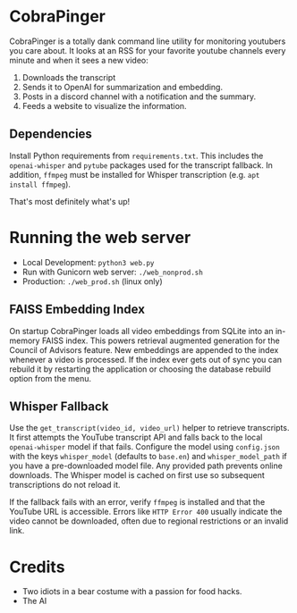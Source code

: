 # CobraPinger

CobraPinger is a totally dank command line utility for monitoring youtubers you care about. It looks at an RSS for your favorite youtube channels every minute and when it sees a new video:

1) Downloads the transcript
2) Sends it to OpenAI for summarization and embedding.
3) Posts in a discord channel with a notification and the summary.
4) Feeds a website to visualize the information.

## Dependencies

Install Python requirements from `requirements.txt`. This includes the
`openai-whisper` and `pytube` packages used for the transcript fallback.
In addition, `ffmpeg` must be installed for Whisper transcription
(e.g. `apt install ffmpeg`).

That's most definitely what's up!

# Running the web server

- Local Development: `python3 web.py`
- Run with Gunicorn web server: `./web_nonprod.sh`
- Production: `./web_prod.sh` (linux only)

## FAISS Embedding Index

On startup CobraPinger loads all video embeddings from SQLite into an in-memory
FAISS index. This powers retrieval augmented generation for the Council of
Advisors feature. New embeddings are appended to the index whenever a video is
processed. If the index ever gets out of sync you can rebuild it by restarting
the application or choosing the database rebuild option from the menu.

## Whisper Fallback

Use the `get_transcript(video_id, video_url)` helper to retrieve transcripts.
It first attempts the YouTube transcript API and falls back to the local
`openai-whisper` model if that fails. Configure the model using `config.json`
with the keys `whisper_model` (defaults to `base.en`) and `whisper_model_path`
if you have a pre-downloaded model file. Any provided path prevents online
downloads.
The Whisper model is cached on first use so subsequent transcriptions do not
reload it.

If the fallback fails with an error, verify `ffmpeg` is installed and that the
YouTube URL is accessible. Errors like `HTTP Error 400` usually indicate the
video cannot be downloaded, often due to regional restrictions or an invalid
link.

# Credits

* Two idiots in a bear costume with a passion for food hacks.
* The AI
